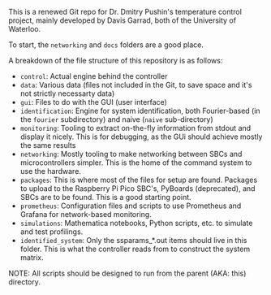 This is a renewed Git repo for Dr. Dmitry Pushin's temperature control project, mainly developed by Davis Garrad, both of the University of Waterloo.

To start, the ``networking`` and ``docs`` folders are a good place.

A breakdown of the file structure of this repository is as follows:
 - ``control``: Actual engine behind the controller
 - ``data``: Various data (files not included in the Git, to save space and it's not strictly necessarty data)
 - ``gui``: Files to do with the GUI (user interface)
 - ``identification``: Engine for system identification, both Fourier-based (in the ``fourier`` subdirectory) and naive (``naive`` sub-directory)
 - ``monitoring``: Tooling to extract on-the-fly information from stdout and display it nicely. This is for debugging, as the GUi should achieve mostly the same results
 - ``networking``: Mostly tooling to make networking between SBCs and microcontrollers simpler. This is the home of the command system to use the hardware.
 - ``packages``: This is where most of the files for setup are found. Packages to upload to the Raspberry Pi Pico SBC's, PyBoards (deprecated), and SBCs are to be found. This is a good starting point.
 - ``prometheus``: Configuration files and scripts to use Prometheus and Grafana for network-based monitoring.
 - ``simulations``: Mathematica notebooks, Python scripts, etc. to simulate and test profilings.
 - ``identified_system``: Only the ssparams\_\*.out items should live in this folder. This is what the controller reads from to construct the system matrix.

NOTE: All scripts should be designed to run from the parent (AKA: this) directory.

